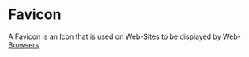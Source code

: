 # Favicon

A Favicon is an [Icon](30000003.md) that is used on [Web-Sites](9000089.md) to be displayed by [Web-Browsers](9000128.md).